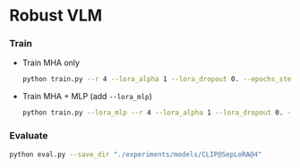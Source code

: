 # Robust VLM

### Train
- Train MHA only
    ```bash
    python train.py --r 4 --lora_alpha 1 --lora_dropout 0. --epochs_step1 4 --epochs_step2 4 --batch_size 32 --lr 1e-4 --wd 5e-5 --save_dir "./experiments/models/CLIP@SepLoRA"
    ```
- Train MHA + MLP (add `--lora_mlp`)
    ```bash
    python train.py --lora_mlp --r 4 --lora_alpha 1 --lora_dropout 0. --epochs_step1 4 --epochs_step2 4 --batch_size 32 --lr 1e-4 --wd 5e-5 --save_dir "./experiments/models/CLIP@SepLoRA"
    ```

### Evaluate
```bash
python eval.py --save_dir "./experiments/models/CLIP@SepLoRA@4"
```